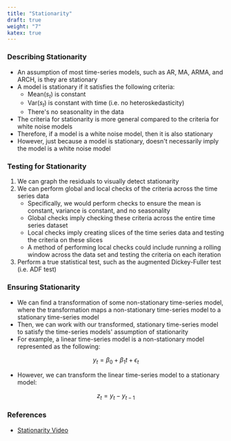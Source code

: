 ```yaml
---
title: "Stationarity"
draft: true
weight: "7"
katex: true
---
```


### Describing Stationarity
- An assumption of most time-series models, such as AR, MA, ARMA, and ARCH, is they are stationary
- A model is stationary if it satisfies the following criteria:
	- Mean($s_{t}$) is constant
	- Var($s_{t}$) is constant with time (i.e. no heteroskedasticity)
	- There's no seasonality in the data
- The criteria for stationarity is more general compared to the criteria for white noise models
- Therefore, if a model is a white noise model, then it is also stationary
- However, just because a model is stationary, doesn't necessarily imply the model is a white noise model

### Testing for Stationarity
1. We can graph the residuals to visually detect stationarity
2. We can perform global and local checks of the criteria across the time series data
	- Specifically, we would perform checks to ensure the mean is constant, variance is constant, and no seasonality
	- Global checks imply checking these criteria across the entire time series dataset
	- Local checks imply creating slices of the time series data and testing the criteria on these slices
	- A method of performing local checks could include running a rolling window across the data set and testing the criteria on each iteration
3. Perform a true statistical test, such as the augmented Dickey-Fuller test (i.e. ADF test)

### Ensuring Stationarity
- We can find a transformation of some non-stationary time-series model, where the transformation maps a non-stationary time-series model to a stationary time-series model
- Then, we can work with our transformed, stationary time-series model to satisfy the time-series models' assumption of stationarity
- For example, a linear time-series model is a non-stationary model represented as the following:

$$ y_{t} = \beta_{0} + \beta_{1}t + \epsilon_{t} $$

- However, we can transform the linear time-series model to a stationary model:

$$ z_{t} = y_{t} - y_{t-1} $$

### References
- [Stationarity Video](https://www.youtube.com/watch?v=oY-j2Wof51c)
